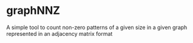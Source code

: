 # graphNNZ
A simple tool to count non-zero patterns of a given size in a given graph represented in an adjacency matrix format
